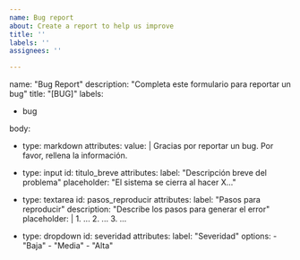 ```yaml
---
name: Bug report
about: Create a report to help us improve
title: ''
labels: ''
assignees: ''

---
```


name: "Bug Report"
description: "Completa este formulario para reportar un bug"
title: "[BUG]"
labels:
  - bug

body:
  - type: markdown
    attributes:
      value: |
        Gracias por reportar un bug. Por favor, rellena la información.

  - type: input
    id: titulo_breve
    attributes:
      label: "Descripción breve del problema"
      placeholder: "El sistema se cierra al hacer X..."

  - type: textarea
    id: pasos_reproducir
    attributes:
      label: "Pasos para reproducir"
      description: "Describe los pasos para generar el error"
      placeholder: |
        1. ...
        2. ...
        3. ...

  - type: dropdown
    id: severidad
    attributes:
      label: "Severidad"
      options:
        - "Baja"
        - "Media"
        - "Alta"
